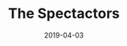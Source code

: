 ---
title: The Spectactors
date: 2019-04-03
span: 2
image: assets/images/fulls/08.jpg
thumb: assets/images/thumbs/08.jpg
---